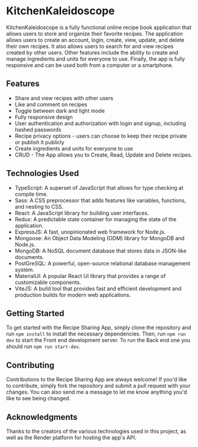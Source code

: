 # KitchenKaleidoscope

KitchenKaleidoscope is a fully functional online recipe book application that allows users to store and organize their favorite recipes. The application allows users to create an account, login, create, view, update, and delete their own recipes. It also allows users to search for and view recipes created by other users. Other features include the ability to create and manage ingredients and units for everyone to use. Finally, the app is fully responsive and can be used both from a computer or a smartphone.

## Features

-   Share and view recipes with other users
-   Like and comment on recipes
-   Toggle between dark and light mode
-   Fully responsive design
-   User authentication and authorization with login and signup, including hashed passwords
-   Recipe privacy options - users can choose to keep their recipe private or publish it publicly
-   Create ingredients and units for everyone to use
-   CRUD - The App allows you to Create, Read, Update and Delete recipes.

## Technologies Used

-   TypeScript: A superset of JavaScript that allows for type checking at compile time.
-   Sass: A CSS preprocessor that adds features like variables, functions, and nesting to CSS.
-   React: A JavaScript library for building user interfaces.
-   Redux: A predictable state container for managing the state of the application.
-   ExpressJS: A fast, unopinionated web framework for Node.js.
-   Mongoose: An Object Data Modeling (ODM) library for MongoDB and Node.js.
-   MongoDB: A NoSQL document database that stores data in JSON-like documents.
-   PostGreSQL: A powerful, open-source relational database management system.
-   MaterialUI: A popular React UI library that provides a range of customizable components.
-   ViteJS: A build tool that provides fast and efficient development and production builds for modern web applications.

## Getting Started

To get started with the Recipe Sharing App, simply clone the repository and run `npm install` to install the necessary dependencies. Then, run `npm run dev` to start the Front end development server. To run the Back end one you should run `npm run start-dev`.

## Contributing

Contributions to the Recipe Sharing App are always welcome! If you'd like to contribute, simply fork the repository and submit a pull request with your changes. You can also send me a message to let me know anything you'd like to see being changed.

## Acknowledgments

Thanks to the creators of the various technologies used in this project, as well as the Render platform for hosting the app's API.
